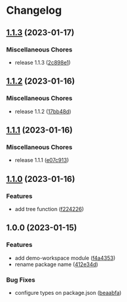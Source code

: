 # Changelog

## [1.1.3](https://github.com/JonDotsoy/demo-workspace/compare/v1.1.2...v1.1.3) (2023-01-17)


### Miscellaneous Chores

* release 1.1.3 ([2c898e1](https://github.com/JonDotsoy/demo-workspace/commit/2c898e1f78eed6df10ecd478e3994972b7aa4d6b))

## [1.1.2](https://github.com/JonDotsoy/demo-workspace/compare/v1.1.1...v1.1.2) (2023-01-16)


### Miscellaneous Chores

* release 1.1.2 ([17bb48d](https://github.com/JonDotsoy/demo-workspace/commit/17bb48d5653eeb99d6bfa7033ef376e488e4ae0d))

## [1.1.1](https://github.com/JonDotsoy/demo-workspace/compare/v1.1.0...v1.1.1) (2023-01-16)


### Miscellaneous Chores

* release 1.1.1 ([e07c913](https://github.com/JonDotsoy/demo-workspace/commit/e07c9136b9af9456a6fade70bb5d74edbc07728a))

## [1.1.0](https://github.com/JonDotsoy/demo-workspace/compare/v1.0.0...v1.1.0) (2023-01-16)


### Features

* add tree function ([f224226](https://github.com/JonDotsoy/demo-workspace/commit/f224226f2b6ec0bd60dd6b206dcd803c07ec4171))

## 1.0.0 (2023-01-15)


### Features

* add demo-workspace module ([f4a4353](https://github.com/JonDotsoy/demo-workspace/commit/f4a43530fa350338483e8062f5add86d2950ab9e))
* rename package name ([412e34d](https://github.com/JonDotsoy/demo-workspace/commit/412e34d63c310710fce3681e81578d422c8f2f8d))


### Bug Fixes

* configure types on package.json ([beaabfa](https://github.com/JonDotsoy/demo-workspace/commit/beaabfad63873ad5e4508f7756f84daf25757220))
